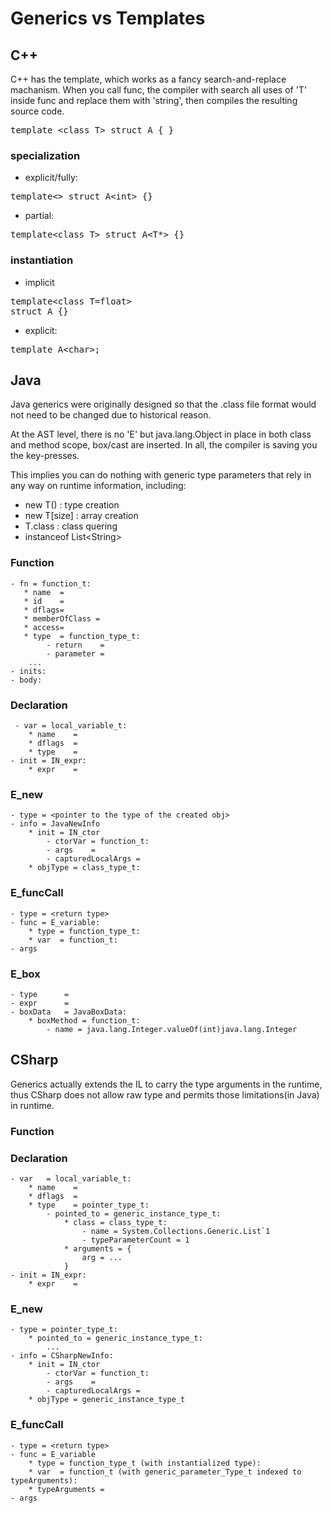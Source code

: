 # Generics vs Templates 

## C++

C++ has the template, which works as a fancy search-and-replace machanism.
When you call func<mytype>, the compiler with search all uses of 'T' inside
func and replace them with 'string', then compiles the resulting source code.

<pre>
template &lt;class T&gt; struct A { }
</pre>

### specialization

* explicit/fully:

<pre>
template&lt;&gt; struct A&lt;int&gt; {}
</pre>

* partial:

<pre>
template&lt;class T&gt; struct A&lt;T*&gt; {}
</pre>

### instantiation

* implicit

<pre>
template&lt;class T=float&gt;
struct A {}
</pre>

* explicit:

<pre>
template A&lt;char&gt;;
</pre>

## Java

Java generics were originally designed so that the .class file format would
not need to be changed due to historical reason.

At the AST level, there is no 'E' but java.lang.Object in place in both class
and method scope, box/cast are inserted. In all, the compiler is saving you the key-presses.

This implies you can do nothing with generic type parameters that rely in any
way on runtime information, including:

- new T()       : type creation
- new T[size]   : array creation
- T.class       : class quering
- instanceof List&lt;String&gt;


### Function
    - fn = function_t:
       * name  = 
       * id    =
       * dflags=
       * memberOfClass = 
       * access=
       * type  = function_type_t:
            - return    = 
            - parameter =
        ...
    - inits:
    - body:

### Declaration
     - var = local_variable_t:
        * name    = 
        * dflags  =
        * type    =
    - init = IN_expr:
        * expr    =

### E_new
    - type = <pointer to the type of the created obj>
    - info = JavaNewInfo
        * init = IN_ctor
            - ctorVar = function_t:
            - args    =
            - capturedLocalArgs = 
        * objType = class_type_t:

### E_funcCall
    - type = <return type>
    - func = E_variable:
        * type = function_type_t:
        * var  = function_t:
    - args

### E_box
    - type      = 
    - expr      = 
    - boxData   = JavaBoxData:
        * boxMethod = function_t:
            - name = java.lang.Integer.valueOf(int)java.lang.Integer

## CSharp

Generics actually extends the IL to carry the type arguments in the runtime, thus 
CSharp does not allow raw type and permits those limitations(in Java) in runtime.

### Function

### Declaration
    - var   = local_variable_t:
        * name    = 
        * dflags  =
        * type    = pointer_type_t:
            - pointed_to = generic_instance_type_t:
                * class = class_type_t:
                    - name = System.Collections.Generic.List`1
                    - typeParameterCount = 1
                * arguments = {
                    arg = ...
                }
    - init = IN_expr:
        * expr    = 

### E_new
    - type = pointer_type_t:
        * pointed_to = generic_instance_type_t:
            ...
    - info = CSharpNewInfo:
        * init = IN_ctor
            - ctorVar = function_t:
            - args    =
            - capturedLocalArgs = 
        * objType = generic_instance_type_t

### E_funcCall
    - type = <return type>
    - func = E_variable
        * type = function_type_t (with instantialized type):
        * var  = function_t (with generic_parameter_Type_t indexed to typeArguments):
        * typeArguments = 
    - args 
